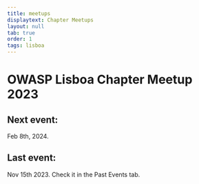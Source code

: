 ```yaml
---
title: meetups
displaytext: Chapter Meetups
layout: null
tab: true
order: 1
tags: lisboa
---
```

# OWASP Lisboa Chapter Meetup 2023

## Next event:

Feb 8th, 2024.

## Last event:

Nov 15th 2023. Check it in the Past Events tab.
